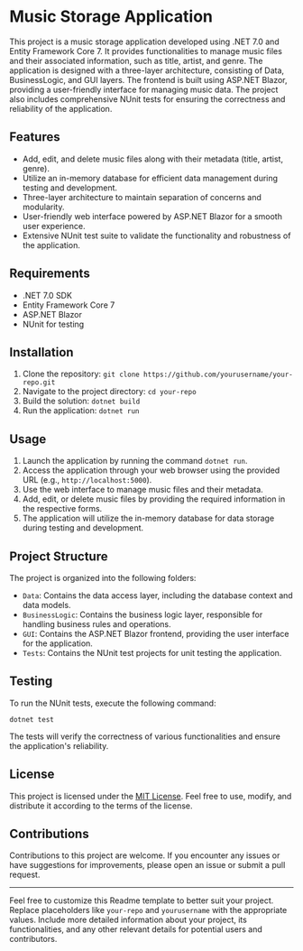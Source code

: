 
# Music Storage Application

This project is a music storage application developed using .NET 7.0 and Entity Framework Core 7. It provides functionalities to manage music files and their associated information, such as title, artist, and genre. The application is designed with a three-layer architecture, consisting of Data, BusinessLogic, and GUI layers. The frontend is built using ASP.NET Blazor, providing a user-friendly interface for managing music data. The project also includes comprehensive NUnit tests for ensuring the correctness and reliability of the application.

## Features

- Add, edit, and delete music files along with their metadata (title, artist, genre).
- Utilize an in-memory database for efficient data management during testing and development.
- Three-layer architecture to maintain separation of concerns and modularity.
- User-friendly web interface powered by ASP.NET Blazor for a smooth user experience.
- Extensive NUnit test suite to validate the functionality and robustness of the application.

## Requirements

- .NET 7.0 SDK
- Entity Framework Core 7
- ASP.NET Blazor
- NUnit for testing

## Installation

1. Clone the repository: `git clone https://github.com/yourusername/your-repo.git`
2. Navigate to the project directory: `cd your-repo`
3. Build the solution: `dotnet build`
4. Run the application: `dotnet run`

## Usage

1. Launch the application by running the command `dotnet run`.
2. Access the application through your web browser using the provided URL (e.g., `http://localhost:5000`).
3. Use the web interface to manage music files and their metadata.
4. Add, edit, or delete music files by providing the required information in the respective forms.
5. The application will utilize the in-memory database for data storage during testing and development.

## Project Structure

The project is organized into the following folders:

- `Data`: Contains the data access layer, including the database context and data models.
- `BusinessLogic`: Contains the business logic layer, responsible for handling business rules and operations.
- `GUI`: Contains the ASP.NET Blazor frontend, providing the user interface for the application.
- `Tests`: Contains the NUnit test projects for unit testing the application.

## Testing

To run the NUnit tests, execute the following command:

```
dotnet test
```

The tests will verify the correctness of various functionalities and ensure the application's reliability.

## License

This project is licensed under the [MIT License](LICENSE). Feel free to use, modify, and distribute it according to the terms of the license.

## Contributions

Contributions to this project are welcome. If you encounter any issues or have suggestions for improvements, please open an issue or submit a pull request.

---

Feel free to customize this Readme template to better suit your project. Replace placeholders like `your-repo` and `yourusername` with the appropriate values. Include more detailed information about your project, its functionalities, and any other relevant details for potential users and contributors.
